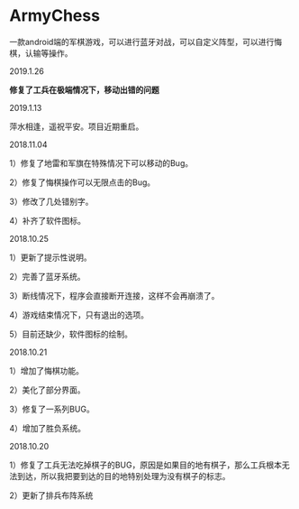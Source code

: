# ArmyChess
一款android端的军棋游戏，可以进行蓝牙对战，可以自定义阵型，可以进行悔棋，认输等操作。

2019.1.26

 **修复了工兵在极端情况下，移动出错的问题**

2019.1.13

萍水相逢，遥祝平安。项目近期重启。

2018.11.04

1）修复了地雷和军旗在特殊情况下可以移动的Bug。

2）修复了悔棋操作可以无限点击的Bug。

3）修改了几处错别字。

4）补齐了软件图标。

2018.10.25

1）更新了提示性说明。

2）完善了蓝牙系统。

3）断线情况下，程序会直接断开连接，这样不会再崩溃了。

4）游戏结束情况下，只有退出的选项。

5）目前还缺少，软件图标的绘制。


2018.10.21

1）增加了悔棋功能。

2）美化了部分界面。

3）修复了一系列BUG。

4）增加了胜负系统。

2018.10.20

1）修复了工兵无法吃掉棋子的BUG，原因是如果目的地有棋子，那么工兵根本无法到达，所以我把要到达的目的地特别处理为没有棋子的标志。

2）更新了排兵布阵系统
